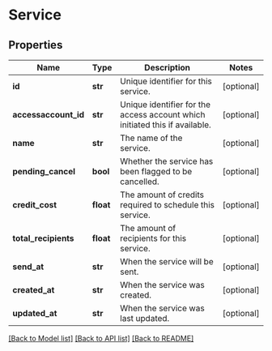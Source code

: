 # Service

## Properties
Name | Type | Description | Notes
------------ | ------------- | ------------- | -------------
**id** | **str** | Unique identifier for this service. | [optional] 
**accessaccount_id** | **str** | Unique identifier for the access account which initiated this if available. | [optional] 
**name** | **str** | The name of the service. | [optional] 
**pending_cancel** | **bool** | Whether the service has been flagged to be cancelled. | [optional] 
**credit_cost** | **float** | The amount of credits required to schedule this service. | [optional] 
**total_recipients** | **float** | The amount of recipients for this service. | [optional] 
**send_at** | **str** | When the service will be sent. | [optional] 
**created_at** | **str** | When the service was created. | [optional] 
**updated_at** | **str** | When the service was last updated. | [optional] 

[[Back to Model list]](../README.md#documentation-for-models) [[Back to API list]](../README.md#documentation-for-api-endpoints) [[Back to README]](../README.md)


